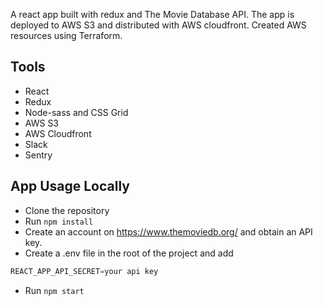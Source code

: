 A react app built with redux and The Movie Database API. The app is deployed to AWS S3 and distributed with AWS cloudfront. Created AWS resources using Terraform.

## Tools
* React
* Redux
* Node-sass and CSS Grid
* AWS S3
* AWS Cloudfront
* Slack
* Sentry

## App Usage Locally

* Clone the repository 
* Run `npm install`
* Create an account on https://www.themoviedb.org/ and obtain an API key.
* Create a .env file in the root of the project and add
```js
REACT_APP_API_SECRET=your api key
```
* Run `npm start`
